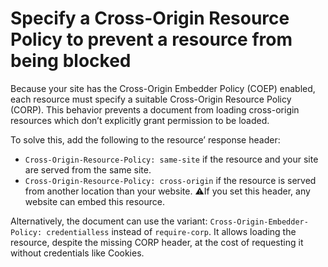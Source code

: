 # Specify a Cross-Origin Resource Policy to prevent a resource from being blocked

Because your site has the Cross-Origin Embedder Policy (COEP) enabled, each resource must specify a suitable Cross-Origin Resource Policy (CORP). This behavior prevents a document from loading cross-origin resources which don’t explicitly grant permission to be loaded.

To solve this, add the following to the resource’ response header:

- `Cross-Origin-Resource-Policy: same-site` if the resource and your site are served from the same site.
- `Cross-Origin-Resource-Policy: cross-origin` if the resource is served from another location than your website. ⚠️If you set this header, any website can embed this resource.

Alternatively, the document can use the variant: `Cross-Origin-Embedder-Policy: credentialless` instead of `require-corp`. It allows loading the resource, despite the missing CORP header, at the cost of requesting it without credentials like Cookies.
